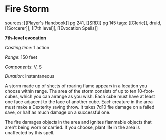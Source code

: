 # Fire Storm
sources: [[Player's Handbook]] pg 241, [[SRD]] pg 145
tags: [[Cleric]], druid, [[Sorcerer]], [[7th level]], [[Evocation Spells]]

**7th-level evocation**

*Casting time*: 1 action

*Range*: 150 feet

*Components*: V, S

*Duration*: Instantaneous

A storm made up of sheets of roaring flame appears in a location you choose within range. The area of the storm consists of up to ten 10-foot-cubes, which you can arrange as you wish. Each cube must have at least one face adjacent to the face of another cube. Each creature in the area must make a Dexterity saving throw. It takes 7d10 fire damage on a failed save, or half as much damage on a successful one.

The fire damages objects in the area and ignites flammable objects that aren’t being worn or carried. If you choose, plant life in the area is unaffected by this spell.

